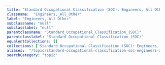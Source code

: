 ```yaml
--- 
 title: "Standard Occupational Classification (SOC): Engineers, All Other" 
 classname:  "Engineers,_All_Other" 
 label: "Engineers, All Other" 
 subclassname: "null" 
 subclasslabel: "null" 
 parentclassname: "Standard_Occupational_Classification_(SOC)" 
 parentclasslabel: "Standard Occupational Classification (SOC)" 
 equalentCollections: [] 
 collections: ['Standard Occupational Classification (SOC): Engineers, All Other']
 aliases:  "/topic/standard-occupational-classification-soc-engineers-all-other"  
 searchCategory: "topic" 
---
```

